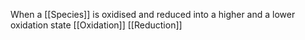 When a [[Species]] is oxidised and reduced into a higher and a lower oxidation state
[[Oxidation]]
[[Reduction]]
